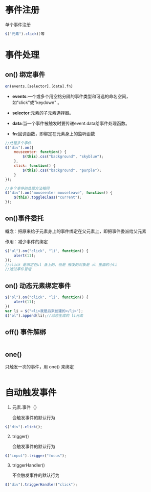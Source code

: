 # 事件注册

单个事件注册

```js
$("元素").click()等
```



# 事件处理

## on() 绑定事件

```js
on(events,[selector],[data],fn)
```

- **events**:一个或多个用空格分隔的事件类型和可选的命名空间，如"click"或"keydown" 。

- **selector**:元素的子元素选择器。

- **data**:当一个事件被触发时要传递event.data给事件处理函数。

- **fn**:回调函数，即绑定在元素身上的监听函数



```js
//处理多个事件
$("div").on({
    mouseenter: function() {
		$(this).css("background", "skyblue");
    },
 	click: function() {
		$(this).css("background", "purple");
 	}
});
```



```js
//多个事件的处理方法相同
$("div").on("mouseenter mouseleave", function() {
	$(this).toggleClass("current");
});
```



## on()事件委托

概念：把原来给子元素身上的事件绑定在父元素上，即把事件委派给父元素

作用：减少事件的绑定

```js
$("ul").on("click", "li", function() {
    alert(11);
});
//click 是绑定在ul 身上的，但是 触发的对象是 ul 里面的小li
//通过事件冒泡
```



## on() 动态元素绑定事件

```js
$("ol").on("click", "li", function() {
	alert(11);
})
var li = $("<li>我是后来创建的</li>");
$("ol").append(li);//动态生成的 li元素
```



## off() 事件解绑

```

```



## one()

只触发一次的事件，用 one() 来绑定

```

```





# 自动触发事件

1. 元素.事件（）

   会触发事件的默认行为

```js
$("div").click();
```

2. trigger()

   会触发事件的默认行为

```js
$("input").trigger("focus");
```

3. triggerHandler()

   不会触发事件的默认行为

```js
$("div").triggerHandler("click");
```

